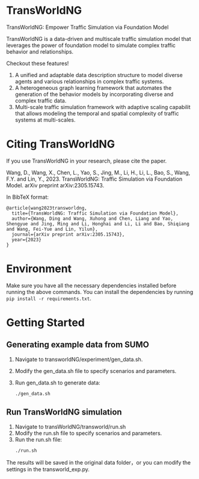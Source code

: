 
# TransWorldNG

TransWorldNG: Empower Traffic Simulation via Foundation Model

TransWorldNG is a data-driven and multiscale traffic simulation model that leverages the power of foundation model to simulate complex traffic behavior and relationships.

Checkout these features!

1. A unified and adaptable data description structure to model diverse agents and various relationships in complex traffic systems.
2. A heterogeneous graph learning framework that automates the generation of the behavior models by incorporating diverse and complex traffic data. 
3. Multi-scale traffic simulation framework with adaptive scaling capabilit that allows modeling the temporal and spatial complexity of traffic systems at multi-scales. 


# Citing TransWorldNG

If you use TransWorldNG in your research, please cite the paper.

Wang, D., Wang, X., Chen, L., Yao, S., Jing, M., Li, H., Li, L., Bao, S., Wang, F.Y. and Lin, Y., 2023. TransWorldNG: Traffic Simulation via Foundation Model. arXiv preprint arXiv:2305.15743.

In BibTeX format:

```
@article{wang2023transworldng,
  title={TransWorldNG: Traffic Simulation via Foundation Model},
  author={Wang, Ding and Wang, Xuhong and Chen, Liang and Yao, Shengyue and Jing, Ming and Li, Honghai and Li, Li and Bao, Shiqiang and Wang, Fei-Yue and Lin, Yilun},
  journal={arXiv preprint arXiv:2305.15743},
  year={2023}
}
```

# Environment
Make sure you have all the necessary dependencies installed before running the above commands. You can install the dependencies by running `pip install -r requirements.txt`.


# Getting Started

## Generating example data from SUMO
1. Navigate to transworldNG/experiment/gen_data.sh.
2. Modify the gen_data.sh file to specify scenarios and parameters.
3. Run gen_data.sh to generate data:
    
    ```
    ./gen_data.sh
    ```

## Run TransWorldNG simulation
1. Navigate to transWorldNG/transworld/run.sh
2. Modify the run.sh file to specify scenarios and parameters.
3. Run the run.sh file:
    ```
    ./run.sh
    ```
  The results will be saved in the original data folder，or you can modify the settings in the transworld_exp.py.

